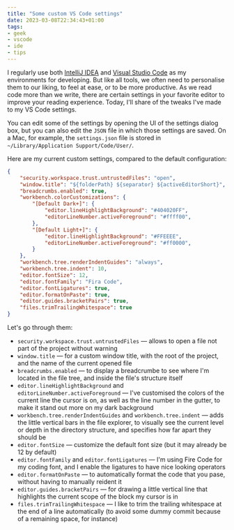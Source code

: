 ```yaml
---
title: "Some custom VS Code settings"
date: 2023-03-08T22:34:43+01:00
tags:
- geek
- vscode
- ide
- tips
---
```


I regularly use both [IntelliJ IDEA](https://www.jetbrains.com/idea/) and [Visual Studio Code](https://code.visualstudio.com/) as my environments for developing.
But like all tools, we often need to personalise them to our liking, to feel at ease, or to be more productive.
As we read code more than we write, there are certain settings in your favorite editor to improve your reading experience. Today, I'll share of the tweaks I've made to my VS Code settings.

You can edit some of the settings by opening the UI of the settings dialog box, but you can also edit the `JSON` file in which those settings are saved. On a Mac, for example, the `settings.json` file is stored in `~/Library/Application Support/Code/User/`.

Here are my current custom settings, compared to the default configuration:

```json
{
    "security.workspace.trust.untrustedFiles": "open",
    "window.title": "${folderPath} ${separator} ${activeEditorShort}",
    "breadcrumbs.enabled": true,
    "workbench.colorCustomizations": {
        "[Default Dark+]": {
            "editor.lineHighlightBackground": "#404020FF",
            "editorLineNumber.activeForeground": "#ffff00",
        },
        "[Default Light+]": {
            "editor.lineHighlightBackground": "#FFEEEE",
            "editorLineNumber.activeForeground": "#ff0000",
        }
    },
    "workbench.tree.renderIndentGuides": "always",
    "workbench.tree.indent": 10,
    "editor.fontSize": 12,
    "editor.fontFamily": "Fira Code",
    "editor.fontLigatures": true,
    "editor.formatOnPaste": true,
    "editor.guides.bracketPairs": true,
    "files.trimTrailingWhitespace": true
}
```

Let's go through them:

* `security.workspace.trust.untrustedFiles` — allows to open a file not part of the project without warning
* `window.title` — for a custom window title, with the root of the project, and the name of the current opened file
* `breadcrumbs.enabled` — to display a breadcrumbe to see where I'm located in the file tree, and inside the file's structure itself
* `editor.lineHighlightBackground` and `editorLineNumber.activeForeground` — I've customised the colors of the current line the cursor is on, as well as the line number in the gutter, to make it stand out more on my dark background
* `workbench.tree.renderIndentGuides` and `workbench.tree.indent` — adds the little vertical bars in the file explorer, to visually see the current level or depth in the directory structure, and specifies how far apart they should be
* `editor.fontSize` — customize the default font size (but it may already be 12 by default)
* `editor.fontFamily` and `editor.fontLigatures` — I'm using Fire Code for my coding font, and I enable the ligatures to have nice looking operators
* `editor.formatOnPaste` — to automatically format the code that you pase, without having to manually reident it
* `editor.guides.bracketPairs` — for drawing a little vertical line that highlights the current scope of the block my cursor is in
* `files.trimTrailingWhitespace` — I like to trim the trailing whitespace at the end of a line automatically (to avoid some dummy commit because of a remaining space, for instance)

